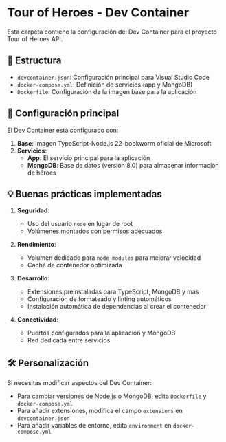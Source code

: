 # Tour of Heroes - Dev Container

Esta carpeta contiene la configuración del Dev Container para el proyecto Tour of Heroes API.

## 📁 Estructura

- `devcontainer.json`: Configuración principal para Visual Studio Code
- `docker-compose.yml`: Definición de servicios (app y MongoDB)
- `Dockerfile`: Configuración de la imagen base para la aplicación

## 🧩 Configuración principal

El Dev Container está configurado con:

1. **Base**: Imagen TypeScript-Node.js 22-bookworm oficial de Microsoft
2. **Servicios**:
   - **App**: El servicio principal para la aplicación
   - **MongoDB**: Base de datos (versión 8.0) para almacenar información de héroes

## 💡 Buenas prácticas implementadas

1. **Seguridad**:
   - Uso del usuario `node` en lugar de root
   - Volúmenes montados con permisos adecuados

2. **Rendimiento**:
   - Volumen dedicado para `node_modules` para mejorar velocidad
   - Caché de contenedor optimizada

3. **Desarrollo**:
   - Extensiones preinstaladas para TypeScript, MongoDB y más
   - Configuración de formateado y linting automáticos
   - Instalación automática de dependencias al crear el contenedor

4. **Conectividad**:
   - Puertos configurados para la aplicación y MongoDB
   - Red dedicada entre servicios

## 🛠️ Personalización

Si necesitas modificar aspectos del Dev Container:

- Para cambiar versiones de Node.js o MongoDB, edita `Dockerfile` y `docker-compose.yml`
- Para añadir extensiones, modifica el campo `extensions` en `devcontainer.json`
- Para añadir variables de entorno, edita `environment` en `docker-compose.yml`